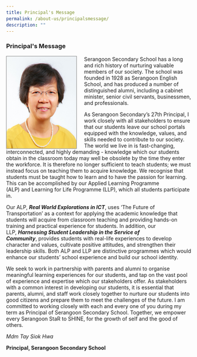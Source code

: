 ```yaml
---
title: Principal's Message
permalink: /about-us/principalsmessage/
description: ""
---
```

### Principal's Message

<img src="/images/School%20Steering%20Committee/Tay%20Siok%20Hwa_v2.jpg" style="width:190px; height:250px; margin-right:20px; border:0.5px solid gray;" align = "Left">

Serangoon Secondary School has a long and rich history of nurturing valuable members of our society. The school was founded in 1928 as Serangoon English School, and has produced a number of distinguished alumni, including a cabinet minister, senior civil servants, businessmen, and professionals.

As Serangoon Secondary’s 27th Principal, I work closely with all stakeholders to ensure that our students leave our school portals equipped with the knowledge, values, and skills needed to contribute to our society. The world we live in is fast-changing, interconnected, and highly demanding - knowledge which our students obtain in the classroom today may well be obsolete by the time they enter the workforce. It is therefore no longer sufficient to teach students; we must instead focus on teaching them to acquire knowledge.&nbsp;We recognise that students must be taught how to learn and to have the passion for learning. This can be accomplished by our&nbsp;Applied Learning Programme (ALP)&nbsp;and&nbsp;Learning for Life Programme (LLP),&nbsp;which all students participate in.

Our&nbsp;ALP,&nbsp;**_Real World Explorations in ICT_**,&nbsp;uses ‘The Future of Transportation’ as a context for applying the academic knowledge that students will acquire from classroom teaching and providing hands-on training and practical experience for students. In addition, our LLP,&nbsp;**_Harnessing Student Leadership in the Service of Community_**,&nbsp;provides students with real-life experiences to develop character and values, cultivate positive attitudes, and strengthen their leadership skills. Both ALP and LLP are distinctive programmes which would enhance our students’ school experience and build our school identity.

We seek to work in partnership with parents and alumni to organise meaningful learning experiences for our students, and tap on the vast pool of experience and expertise which our stakeholders offer. As stakeholders with a common interest in developing our students, it is essential that parents, alumni, and staff work closely together to nurture our students into good citizens and prepare them to meet the challenges of the future. I am committed to working closely with each and every one of you during my term as Principal of Serangoon Secondary School. Together, we empower every Serangoon StaR to SHINE, for the growth of self and the good of others.

*Mdm Tay Siok Hwa*

**Principal, Serangoon Secondary School**